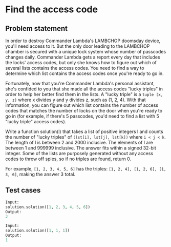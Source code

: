 # Find the access code

## Problem statement

In order to destroy Commander Lambda's LAMBCHOP doomsday device, you'll need access to it. But the only door leading to the LAMBCHOP chamber is secured with a unique lock system whose number of passcodes changes daily. Commander Lambda gets a report every day that includes the locks' access codes, but only she knows how to figure out which of several lists contains the access codes. You need to find a way to determine which list contains the access codes once you're ready to go in.

Fortunately, now that you're Commander Lambda's personal assistant, she's confided to you that she made all the access codes "lucky triples" in order to help her better find them in the lists. A "lucky triple" is a `tuple (x, y, z)` where x divides y and y divides z, such as (1, 2, 4). With that information, you can figure out which list contains the number of access codes that matches the number of locks on the door when you're ready to go in (for example, if there's 5 passcodes, you'd need to find a list with 5 "lucky triple" access codes).

Write a function solution(l) that takes a list of positive integers l and counts the number of "lucky triples" of `(lst[i], lst[j], lst[k])` where `i < j < k`. The length of l is between 2 and 2000 inclusive.  The elements of l are between 1 and 999999 inclusive. The answer fits within a signed 32-bit integer. Some of the lists are purposely generated without any access codes to throw off spies, so if no triples are found, return 0.

For example, `[1, 2, 3, 4, 5, 6]` has the triples: `[1, 2, 4], [1, 2, 6], [1, 3, 6]`, making the answer 3 total.

## Test cases

```py
Input:
solution.solution([1, 2, 3, 4, 5, 6])
Output:
3

Input:
solution.solution([1, 1, 1])
Output:
1
```